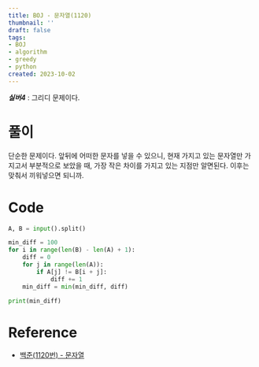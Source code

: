 ```yaml
---
title: BOJ - 문자열(1120)
thumbnail: ''
draft: false
tags:
- BOJ
- algorithm
- greedy
- python
created: 2023-10-02
---
```


***실버4*** : 그리디 문제이다.

# 풀이

단순한 문제이다. 앞뒤에 어떠한 문자를 넣을 수 있으니, 현재 가지고 있는 문자열만 가지고서 부분적으로 보았을 때, 가장 작은 차이를 가지고 있는 지점만 알면된다. 이후는 맞춰서 끼워넣으면 되니까.

# Code

````python
A, B = input().split()

min_diff = 100
for i in range(len(B) - len(A) + 1):
    diff = 0
    for j in range(len(A)):
        if A[j] != B[i + j]:
            diff += 1
    min_diff = min(min_diff, diff)

print(min_diff)
````

# Reference

* [백준(1120번) - 문자열](https://www.acmicpc.net/problem/1120)
